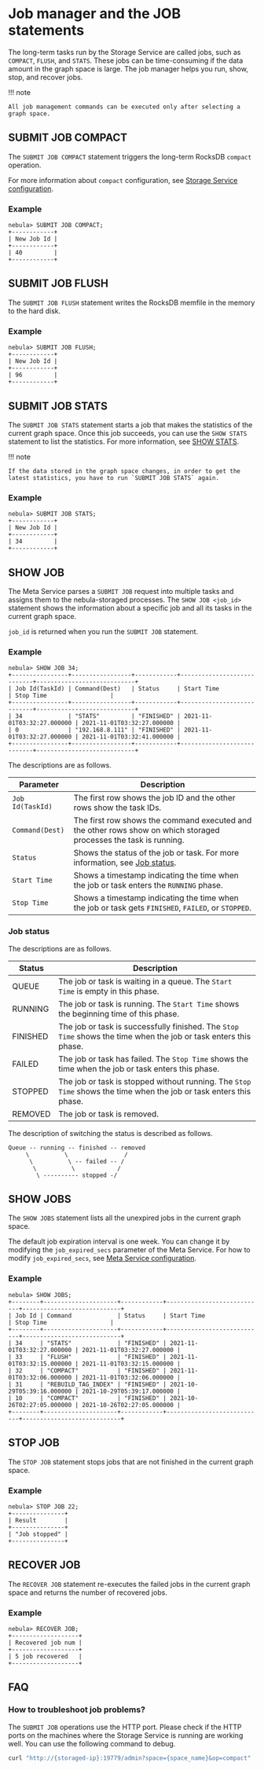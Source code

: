 # Job manager and the JOB statements

The long-term tasks run by the Storage Service are called jobs, such as `COMPACT`, `FLUSH`, and `STATS`. These jobs can be time-consuming if the data amount in the graph space is large. The job manager helps you run, show, stop, and recover jobs.

!!! note

    All job management commands can be executed only after selecting a graph space.

## SUBMIT JOB COMPACT

The `SUBMIT JOB COMPACT` statement triggers the long-term RocksDB `compact` operation.

For more information about `compact` configuration, see [Storage Service configuration](../../5.configurations-and-logs/1.configurations/4.storage-config.md).

### Example

```ngql
nebula> SUBMIT JOB COMPACT;
+------------+
| New Job Id |
+------------+
| 40         |
+------------+
```

## SUBMIT JOB FLUSH

The `SUBMIT JOB FLUSH` statement writes the RocksDB memfile in the memory to the hard disk.

### Example

```ngql
nebula> SUBMIT JOB FLUSH;
+------------+
| New Job Id |
+------------+
| 96         |
+------------+
```

## SUBMIT JOB STATS

The `SUBMIT JOB STATS` statement starts a job that makes the statistics of the current graph space. Once this job succeeds, you can use the `SHOW STATS` statement to list the statistics. For more information, see [SHOW STATS](../7.general-query-statements/6.show/14.show-stats.md).

!!! note

    If the data stored in the graph space changes, in order to get the latest statistics, you have to run `SUBMIT JOB STATS` again.

### Example

```ngql
nebula> SUBMIT JOB STATS;
+------------+
| New Job Id |
+------------+
| 34         |
+------------+
```

## SHOW JOB

The Meta Service parses a `SUBMIT JOB` request into multiple tasks and assigns them to the nebula-storaged processes. The `SHOW JOB <job_id>` statement shows the information about a specific job and all its tasks in the current graph space.

`job_id` is returned when you run the `SUBMIT JOB` statement.

### Example

```ngql
nebula> SHOW JOB 34;
+----------------+-----------------+------------+----------------------------+----------------------------+
| Job Id(TaskId) | Command(Dest)   | Status     | Start Time                 | Stop Time                  |
+----------------+-----------------+------------+----------------------------+----------------------------+
| 34             | "STATS"         | "FINISHED" | 2021-11-01T03:32:27.000000 | 2021-11-01T03:32:27.000000 |
| 0              | "192.168.8.111" | "FINISHED" | 2021-11-01T03:32:27.000000 | 2021-11-01T03:32:41.000000 |
+----------------+-----------------+------------+----------------------------+----------------------------+
```

The descriptions are as follows.

|Parameter|Description|
|-|-|
|`Job Id(TaskId)`|The first row shows the job ID and the other rows show the task IDs.|
|`Command(Dest)`|The first row shows the command executed and the other rows show on which storaged processes the task is running.|
|`Status`|Shows the status of the job or task. For more information, see [Job status](#job_status).|
|`Start Time`|Shows a timestamp indicating the time when the job or task enters the `RUNNING` phase.|
|`Stop Time`|Shows a timestamp indicating the time when the job or task gets `FINISHED`, `FAILED`, or `STOPPED`.|

### Job status

The descriptions are as follows.

|Status|Description|
|-|-|
|QUEUE|The job or task is waiting in a queue. The `Start Time` is empty in this phase.|
|RUNNING|The job or task is running. The `Start Time` shows the beginning time of this phase.|
|FINISHED|The job or task is successfully finished. The `Stop Time` shows the time when the job or task enters this phase.|
|FAILED|The job or task has failed. The `Stop Time` shows the time when the job or task enters this phase.|
|STOPPED|The job or task is stopped without running. The `Stop Time` shows the time when the job or task enters this phase.|
|REMOVED|The job or task is removed.|

The description of switching the status is described as follows.

```ngql
Queue -- running -- finished -- removed
     \          \                /
      \          \ -- failed -- /
       \          \            /
        \ ---------- stopped -/
```

## SHOW JOBS

The `SHOW JOBS` statement lists all the unexpired jobs in the current graph space.

The default job expiration interval is one week. You can change it by modifying the `job_expired_secs` parameter of the Meta Service. For how to modify `job_expired_secs`, see [Meta Service configuration](../../5.configurations-and-logs/1.configurations/2.meta-config.md).

### Example

```ngql
nebula> SHOW JOBS;
+--------+---------------------+------------+----------------------------+----------------------------+
| Job Id | Command             | Status     | Start Time                 | Stop Time                  |
+--------+---------------------+------------+----------------------------+----------------------------+
| 34     | "STATS"             | "FINISHED" | 2021-11-01T03:32:27.000000 | 2021-11-01T03:32:27.000000 |
| 33     | "FLUSH"             | "FINISHED" | 2021-11-01T03:32:15.000000 | 2021-11-01T03:32:15.000000 |
| 32     | "COMPACT"           | "FINISHED" | 2021-11-01T03:32:06.000000 | 2021-11-01T03:32:06.000000 |
| 31     | "REBUILD_TAG_INDEX" | "FINISHED" | 2021-10-29T05:39:16.000000 | 2021-10-29T05:39:17.000000 |
| 10     | "COMPACT"           | "FINISHED" | 2021-10-26T02:27:05.000000 | 2021-10-26T02:27:05.000000 |
+--------+---------------------+------------+----------------------------+----------------------------+
```

## STOP JOB

The `STOP JOB` statement stops jobs that are not finished in the current graph space.

### Example

```ngql
nebula> STOP JOB 22;
+---------------+
| Result        |
+---------------+
| "Job stopped" |
+---------------+
```

## RECOVER JOB

The `RECOVER JOB` statement re-executes the failed jobs in the current graph space and returns the number of recovered jobs.

### Example

```ngql
nebula> RECOVER JOB;
+-------------------+
| Recovered job num |
+-------------------+
| 5 job recovered   |
+-------------------+
```

## FAQ

### How to troubleshoot job problems?

The `SUBMIT JOB` operations use the HTTP port. Please check if the HTTP ports on the machines where the Storage Service is running are working well. You can use the following command to debug.

```bash
curl "http://{storaged-ip}:19779/admin?space={space_name}&op=compact"
```
